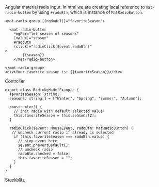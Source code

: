 Angular material radio input. In html we are creating local reference to `mat-radio-button` by using `#radoBtn`, which is instance of `MatRadioButton`.

```
<mat-radio-group [(ngModel)]="favoriteSeason">
	
  <mat-radio-button 
    *ngFor="let season of seasons" 
    [value]="season" 
    #radoBtn
    (click)="radioClick($event,radoBtn)"
>
		{{season}}
	</mat-radio-button>
  
</mat-radio-group>
<div>Your favorite season is: {{favoriteSeason}}</div>
```

Controller
```
export class RadioNgModelExample {
  favoriteSeason: string;
  seasons: string[] = ["Winter", "Spring", "Summer", "Autumn"];

  constructor() {
    // init radio with default selected value
    this.favoriteSeason = this.seasons[2];
  }

  radioClick($event: MouseEvent, radoBtn: MatRadioButton) {
   // uncheck current radio if already is selected
    if (this.favoriteSeason === radoBtn.value) {
      // stop event here
      $event.preventDefault();
      // uncheck radio
      radoBtn.checked = false;
      this.favoriteSeason = "";
    }
  }
}
```
[Stackblitz](https://stackblitz.com/edit/angular-mat-radio?file=src/app/radio-ng-model-example.ts)
